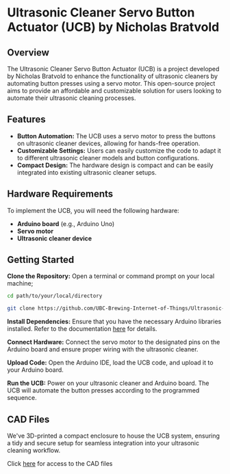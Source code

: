 # Ultrasonic Cleaner Servo Button Actuator (UCB) by Nicholas Bratvold

## Overview
The Ultrasonic Cleaner Servo Button Actuator (UCB) is a project developed by Nicholas Bratvold to enhance the functionality of ultrasonic cleaners by automating button presses using a servo motor. This open-source project aims to provide an affordable and customizable solution for users looking to automate their ultrasonic cleaning processes.

## Features
- __Button Automation:__ The UCB uses a servo motor to press the buttons on ultrasonic cleaner devices, allowing for hands-free operation.
- __Customizable Settings:__ Users can easily customize the code to adapt it to different ultrasonic cleaner models and button configurations.
- __Compact Design:__ The hardware design is compact and can be easily integrated into existing ultrasonic cleaner setups.

## Hardware Requirements
To implement the UCB, you will need the following hardware:

- __Arduino board__ (e.g., Arduino Uno)
- __Servo motor__
- __Ultrasonic cleaner device__

## Getting Started
__Clone the Repository:__
Open a terminal or command prompt on your local machine;

```bash
cd path/to/your/local/directory
```
```bash
git clone https://github.com/UBC-Brewing-Internet-of-Things/Ultrasonic-Cleaner-Servo-Button-Actuator.git
```

__Install Dependencies:__
Ensure that you have the necessary Arduino libraries installed. Refer to the documentation [here](https://www.arduino.cc/en/Guide) for details.

__Connect Hardware:__
Connect the servo motor to the designated pins on the Arduino board and ensure proper wiring with the ultrasonic cleaner.  

__Upload Code:__
Open the Arduino IDE, load the UCB code, and upload it to your Arduino board.

__Run the UCB:__
Power on your ultrasonic cleaner and Arduino board. The UCB will automate the button presses according to the programmed sequence.

## CAD Files
We've 3D-printed a compact enclosure to house the UCB system, ensuring a tidy and secure setup for seamless integration into your ultrasonic cleaning workflow.

Click [here](https://cad.onshape.com/documents/cc328801bbe54f035c3b7bfe/w/303cb7792c4bb231bbfc453c/e/3c9fc0f5cdcdb3211f134436?renderMode=0&uiState=655960af94201b62afda7c2c) for access to the CAD files



